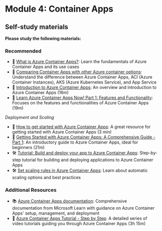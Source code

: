 # Module 4: Container Apps

## Self-study materials

**Please study the following materials:**

### Recommended

- 📄 [What is Azure Container Apps?](https://learn.microsoft.com/en-us/azure/container-apps/overview): Learn the fundamentals of Azure Container Apps and its use cases
- 📄 [Comparing Container Apps with other Azure container options](https://learn.microsoft.com/en-us/azure/container-apps/compare-options): Understand the difference between Azure Container Apps, ACI (Azure Container Instances), AKS (Azure Kubernetes Service), and App Service
- 🎥 [Introduction to Azure Container Apps](https://www.youtube.com/watch?v=MpZNURlESgA): An overview and introduction to Azure Container Apps (16m)
- 🎥 [Learn Azure Container Apps Now! Part 1: Features and Functionality](https://www.youtube.com/watch?v=hij830umcVQ): Focuses on the features and functionalities of Azure Container Apps (19m)

*Deployment and Scaling*
- 🎥 [How to get started with Azure Container Apps](https://www.youtube.com/watch?v=QIg3NIgkARI): A great resource for getting started with Azure Container Apps (3 min)
- 🎥 [Getting Started with Azure Container Apps: A Comprehensive Guide - Part 1](https://www.youtube.com/watch?v=YU7g1dw4hJE): An introductory guide to Azure Container Apps, ideal for beginners (21m)
- 🛠️ [Tutorial: Build and deploy your app to Azure Container Apps](https://learn.microsoft.com/en-us/azure/container-apps/tutorial-code-to-cloud): Step-by-step tutorial for building and deploying applications to Azure Container Apps
- 🛠️ [Set scaling rules in Azure Container Apps](https://learn.microsoft.com/en-us/azure/container-apps/scale-app): Learn about automatic scaling options and best practices

### Additional Resources

- 📚 [Azure Container Apps documentation](https://learn.microsoft.com/en-us/azure/container-apps/): Comprehensive documentation from Microsoft Learn with guidance on Azure Container Apps' setup, management, and deployment
- 🎥 [Azure Container Apps Tutorial - Step by Step](https://www.youtube.com/playlist?list=PLBmBUIbhAfd-eLB-XGxxhC68MNVl3I-Gi): A detailed series of video tutorials guiding you through Azure Container Apps (3h 15m)
